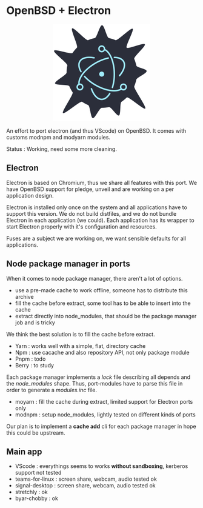 # OpenBSD + Electron

<p align="center">
    <img src=".readme/openbsd-electron.png" alt="OpenBSD + Electron logo" width="256"/>
</p>

An effort to port electron (and thus VScode) on OpenBSD.
It comes with customs modnpm and modyarn modules.

Status : Working, need some more cleaning.

## Electron

Electron is based on Chromium, thus we share all features with this port.
We have OpenBSD support for pledge, unveil and are working on a per application design.

Electron is installed only once on the system and all applications have to support this version.
We do not build distfiles, and we do not bundle Electron in each application (we could).
Each application has its wrapper to start Electron properly with it's configuration and resources.

Fuses are a subject we are working on, we want sensible defaults for all applications.

## Node package manager in ports

When it comes to node package manager, there aren't a lot of options.

* use a pre-made cache to work offline, someone has to distribute this archive
* fill the cache before extract, some tool has to be able to insert into the cache 
* extract directly into node_modules, that should be the package manager job and is tricky

We think the best solution is to fill the cache before extract.

* Yarn : works well with a simple, flat, directory cache
* Npm : use cacache and also repository API, not only package module
* Pnpm : todo
* Berry : to study

Each package manager implements a *lock* file describing all depends and the *node_modules* shape.
Thus, port-modules have to parse this file in order to generate a *modules.inc* file.

* moyarn : fill the cache during extract, limited support for Electron ports only
* modnpm : setup node_modules, lightly tested on different kinds of ports

Our plan is to implement a **cache add** cli for each package manager in hope this could be upstream.

## Main app 

* VScode : everythings seems to works **without sandboxing**, kerberos support not tested
* teams-for-linux : screen share, webcam, audio tested ok
* signal-desktop : screen share, webcam, audio tested ok
* stretchly : ok
* byar-chobby : ok
